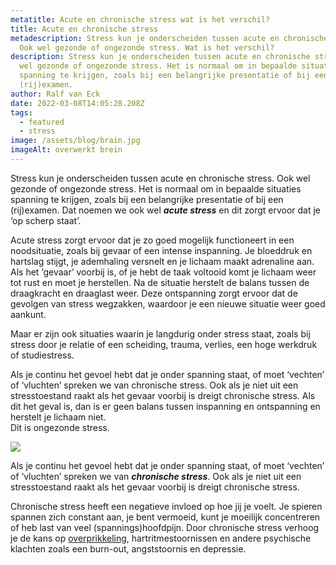 ```yaml
---
metatitle: Acute en chronische stress wat is het verschil?
title: Acute en chronische stress
metadescription: Stress kun je onderscheiden tussen acute en chronische stress.
  Ook wel gezonde of ongezonde stress. Wat is het verschil?
description: Stress kun je onderscheiden tussen acute en chronische stress. Ook
  wel gezonde of ongezonde stress. Het is normaal om in bepaalde situaties
  spanning te krijgen, zoals bij een belangrijke presentatie of bij een
  (rij)examen.
author: Ralf van Eck
date: 2022-03-08T14:05:28.208Z
tags:
  - featured
  - stress
image: /assets/blog/brain.jpg
imageAlt: overwerkt brein
---
```

Stress kun je onderscheiden tussen acute en chronische stress. Ook wel gezonde of ongezonde stress. Het is normaal om in bepaalde situaties spanning te krijgen, zoals bij een belangrijke presentatie of bij een (rij)examen. Dat noemen we ook wel ***acute stress*** en dit zorgt ervoor dat je ‘op scherp staat’. 

Acute stress zorgt ervoor dat je zo goed mogelijk functioneert in een noodsituatie, zoals bij gevaar of een intense inspanning. Je bloeddruk en hartslag stijgt, je ademhaling versnelt en je lichaam maakt adrenaline aan. Als het ‘gevaar’ voorbij is, of je hebt de taak voltooid komt je lichaam weer tot rust en moet je herstellen. Na de situatie herstelt de balans tussen de draagkracht en draaglast weer. Deze ontspanning zorgt ervoor dat de gevolgen van stress wegzakken, waardoor je een nieuwe situatie weer goed aankunt.

Maar er zijn ook situaties waarin je langdurig onder stress staat, zoals bij stress door je relatie of een scheiding, trauma, verlies, een hoge werkdruk of studiestress. 

Als je continu het gevoel hebt dat je onder spanning staat, of moet ‘vechten’ of ‘vluchten’ spreken we van chronische stress. Ook als je niet uit een stresstoestand raakt als het gevaar voorbij is dreigt chronische stress. Als dit het geval is, dan is er geen balans tussen inspanning en ontspanning en herstelt je lichaam niet. \
Dit is ongezonde stress.

![](/assets/blog/stress2.jpg)

Als je continu het gevoel hebt dat je onder spanning staat, of moet ‘vechten’ of ‘vluchten’ spreken we van ***chronische stress***. Ook als je niet uit een stresstoestand raakt als het gevaar voorbij is dreigt chronische stress.

Chronische stress heeft een negatieve invloed op hoe jij je voelt. Je spieren spannen zich constant aan, je bent vermoeid, kunt je moeilijk concentreren of heb last van veel (spannings)hoofdpijn. Door chronische stress verhoog je de kans op [overprikkeling](https://www.psyned.nl/overprikkeld/), hartritmestoornissen en andere psychische klachten zoals een burn-out, angststoornis en depressie.